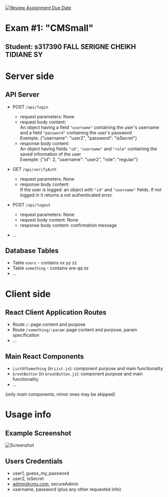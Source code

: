 [![Review Assignment Due Date](https://classroom.github.com/assets/deadline-readme-button-24ddc0f5d75046c5622901739e7c5dd533143b0c8e959d652212380cedb1ea36.svg)](https://classroom.github.com/a/_XpznRuT)
# Exam #1: "CMSmall"

## Student: s317390 FALL SERIGNE CHEIKH TIDIANE SY 

# Server side

## API Server

- POST `/api/login`
  - request parameters: None
  - request body content: 
    <br> An object having a field `"username"` containing the user's username and a field `"password"` containing the user's password <br>
    Exemple: {"username": "user2", "password": "isSecret"}
  - response body content:
    <br> An object having fields `"id"`, `"username"` and `"role"` containing the saved information of the user <br>
    Exemple: {"id": 2, "username": "user2", "role": "regular"}

- GET `/api/verifyAuth`
  - request parameters: None
  - response body content:
    <br> If the user is logged: an object with `"id"` and `"username"` fields. If not logged in it returns a not authenticated error.

- POST `/api/logout`
  - request parameters: None
  - request body content: None
  - response body content: confirmation message
- ...

## Database Tables

- Table `users` - contains xx yy zz
- Table `something` - contains ww qq ss
- ...

# Client side


## React Client Application Routes

- Route `/`: page content and purpose
- Route `/something/:param`: page content and purpose, param specification
- ...


## Main React Components

- `ListOfSomething` (in `List.js`): component purpose and main functionality
- `GreatButton` (in `GreatButton.js`): component purpose and main functionality
- ...

(only _main_ components, minor ones may be skipped)

# Usage info

## Example Screenshot

![Screenshot](./img/screenshot.jpg)

## Users Credentials

- user1, guess_my_password
- user2, isSecret
- admin@cms.com, secureAdmin
- username, password (plus any other requested info)
